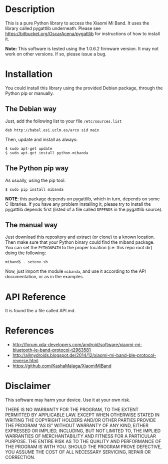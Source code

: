 Description
===========

This is a pure Python library to access the Xiaomi Mi Band. It uses
the library called pygattlib underneath. Please see
https://bitbucket.org/OscarAcena/pygattlib
for instructions of how to install it.

**Note:** This software is tested using the 1.0.6.2 firmware version.
It may not work on other versions. If so, please issue a bug.

Installation
============

You could install this library using the provided Debian package,
through the Python pip or manually.

The Debian way
--------------

Just, add the following list to your file `/etc/sources.list`

    deb http://babel.esi.uclm.es/arco sid main

Then, update and install as always:

    $ sudo apt-get update
    $ sudo apt-get install python-mibanda

The Python pip way
------------------

As usually, using the pip tool:

    $ sudo pip install mibanda

**NOTE**: this package depends on pygattlib, which in turn, depends on
some C libraries. If you have any problem installing it, please try to
install the pygattlib depends first (listed of a file called `DEPENDS`
in the pygattlib source).

The manual way
--------------

Just download this repository and extract (or clone) to a known
location. Then make sure that your Python binary could find the miband
package. You can set the `PYTHONPATH` to the proper location (i.e: this
repo root dir) doing the following:

    miband$ . setenv.sh

Now, just import the module `mibanda`, and use it according to the API
documentation, or as in the examples.

API Reference
=============

It is found the a file called API.md.

References
==========

* http://forum.xda-developers.com/android/software/xiaomi-mi-bluetooth-le-band-protocol-t2963581
* http://allmydroids.blogspot.de/2014/12/xiaomi-mi-band-ble-protocol-reverse.html
* https://github.com/KashaMalaga/XiaomiMiBand

Disclaimer
==========

This software may harm your device. Use it at your own risk.

THERE IS NO WARRANTY FOR THE PROGRAM, TO THE EXTENT PERMITTED BY
APPLICABLE LAW. EXCEPT WHEN OTHERWISE STATED IN WRITING THE COPYRIGHT
HOLDERS AND/OR OTHER PARTIES PROVIDE THE PROGRAM “AS IS” WITHOUT
WARRANTY OF ANY KIND, EITHER EXPRESSED OR IMPLIED, INCLUDING, BUT NOT
LIMITED TO, THE IMPLIED WARRANTIES OF MERCHANTABILITY AND FITNESS FOR
A PARTICULAR PURPOSE. THE ENTIRE RISK AS TO THE QUALITY AND
PERFORMANCE OF THE PROGRAM IS WITH YOU. SHOULD THE PROGRAM PROVE
DEFECTIVE, YOU ASSUME THE COST OF ALL NECESSARY SERVICING, REPAIR OR
CORRECTION.

